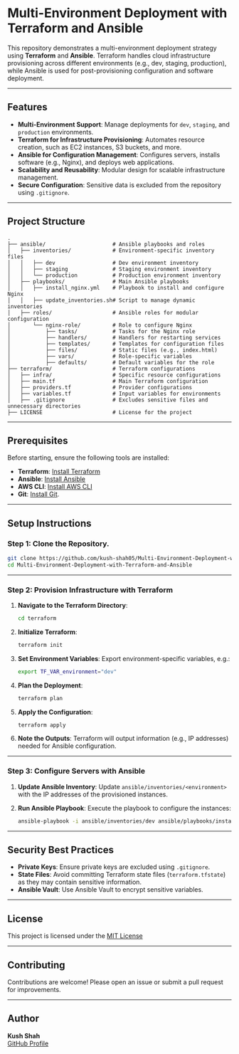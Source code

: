 # Multi-Environment Deployment with Terraform and Ansible

This repository demonstrates a multi-environment deployment strategy using **Terraform** and **Ansible**. Terraform handles cloud infrastructure provisioning across different environments (e.g., dev, staging, production), while Ansible is used for post-provisioning configuration and software deployment.

---

## Features

- **Multi-Environment Support**: Manage deployments for `dev`, `staging`, and `production` environments.
- **Terraform for Infrastructure Provisioning**: Automates resource creation, such as EC2 instances, S3 buckets, and more.
- **Ansible for Configuration Management**: Configures servers, installs software (e.g., Nginx), and deploys web applications.
- **Scalability and Reusability**: Modular design for scalable infrastructure management.
- **Secure Configuration**: Sensitive data is excluded from the repository using `.gitignore`.

---

## Project Structure

```
.
├── ansible/                     # Ansible playbooks and roles
│   ├── inventories/             # Environment-specific inventory files
│   │   ├── dev                  # Dev environment inventory
│   │   ├── staging              # Staging environment inventory
│   │   └── production           # Production environment inventory
│   ├── playbooks/               # Main Ansible playbooks
│   │   ├── install_nginx.yml    # Playbook to install and configure Nginx
│   │   ├── update_inventories.sh# Script to manage dynamic inventories
│   ├── roles/                   # Ansible roles for modular configuration
│       └── nginx-role/          # Role to configure Nginx
│           ├── tasks/           # Tasks for the Nginx role
│           ├── handlers/        # Handlers for restarting services
│           ├── templates/       # Templates for configuration files
│           ├── files/           # Static files (e.g., index.html)
│           ├── vars/            # Role-specific variables
│           ├── defaults/        # Default variables for the role
├── terraform/                   # Terraform configurations
│   ├── infra/                   # Specific resource configurations
│   ├── main.tf                  # Main Terraform configuration
│   ├── providers.tf             # Provider configurations
│   ├── variables.tf             # Input variables for environments
│   ├── .gitignore               # Excludes sensitive files and unnecessary directories
├── LICENSE                      # License for the project
```

---

## Prerequisites

Before starting, ensure the following tools are installed:

- **Terraform**: [Install Terraform](https://www.terraform.io/downloads.html)
- **Ansible**: [Install Ansible](https://docs.ansible.com/ansible/latest/installation_guide/intro_installation.html)
- **AWS CLI**: [Install AWS CLI](https://docs.aws.amazon.com/cli/latest/userguide/install-cliv2.html)
- **Git**: [Install Git](https://git-scm.com/downloads).

---

## Setup Instructions

### Step 1: Clone the Repository.
```bash
git clone https://github.com/kush-shah05/Multi-Environment-Deployment-with-Terraform-and-Ansible.git
cd Multi-Environment-Deployment-with-Terraform-and-Ansible
```

---

### Step 2: Provision Infrastructure with Terraform

1. **Navigate to the Terraform Directory**:
   ```bash
   cd terraform
   ```

2. **Initialize Terraform**:
   ```bash
   terraform init
   ```

3. **Set Environment Variables**:
   Export environment-specific variables, e.g.:
   ```bash
   export TF_VAR_environment="dev"
   ```

4. **Plan the Deployment**:
   ```bash
   terraform plan
   ```

5. **Apply the Configuration**:
   ```bash
   terraform apply
   ```

6. **Note the Outputs**:
   Terraform will output information (e.g., IP addresses) needed for Ansible configuration.

---

### Step 3: Configure Servers with Ansible

1. **Update Ansible Inventory**:
   Update `ansible/inventories/<environment>` with the IP addresses of the provisioned instances.

2. **Run Ansible Playbook**:
   Execute the playbook to configure the instances:
   ```bash
   ansible-playbook -i ansible/inventories/dev ansible/playbooks/install_nginx.yml
   ```

---

## Security Best Practices

- **Private Keys**: Ensure private keys are excluded using `.gitignore`.
- **State Files**: Avoid committing Terraform state files (`terraform.tfstate`) as they may contain sensitive information.
- **Ansible Vault**: Use Ansible Vault to encrypt sensitive variables.

---

## License

This project is licensed under the [MIT License](LICENSE)

---

## Contributing

Contributions are welcome! Please open an issue or submit a pull request for improvements.

---

## Author

**Kush Shah**  
[GitHub Profile](https://github.com/kush-shah05)

